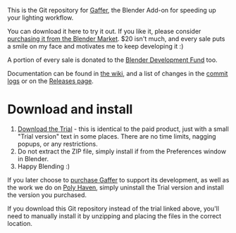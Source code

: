 This is the Git repository for [Gaffer], the Blender Add-on for speeding up your lighting workflow.

You can download it here to try it out. If you like it, please consider [purchasing it from the Blender Market]. $20 isn't much, and every sale puts a smile on my face and motivates me to keep developing it :)

A portion of every sale is donated to the [Blender Development Fund] too.

Documentation can be found in [the wiki], and a list of changes in the [commit logs] or on the [Releases page].

# Download and install

1. [Download the Trial](http://bit.ly/gaf-trial-dl) - this is identical to the paid product, just with a small "Trial version" text in some places. There are no time limits, nagging popups, or any restrictions.
2. Do not extract the ZIP file, simply install if from the Preferences window in Blender.
3. Happy Blending :)

If you later choose to [purchase Gaffer](https://blendermarket.com/products/gaffer-light-manager) to support its development, as well as the work we do on [Poly Haven](https://polyhaven.com), simply uninstall the Trial version and install the version you purchased.

If you download this Git repository instead of the trial linked above, you'll need to manually install it by unzipping and placing the files in the correct location.

[Gaffer]:https://blendermarket.com/products/gaffer-light-manager
[purchasing it from the Blender Market]:https://blendermarket.com/products/gaffer-light-manager
[Blender Development Fund]:https://www.blender.org/foundation/development-fund/
[the wiki]:https://github.com/gregzaal/Gaffer/wiki
[commit logs]:https://github.com/gregzaal/Gaffer/commits/master
[Releases page]:https://github.com/gregzaal/Gaffer/releases
